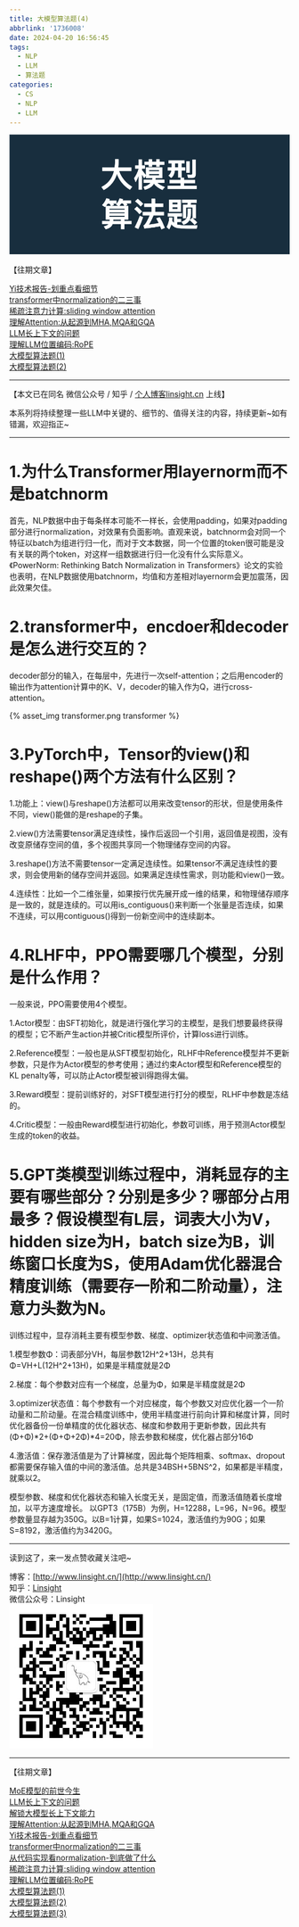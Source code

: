 ```yaml
---
title: 大模型算法题(4)
abbrlink: '1736008'
date: 2024-04-20 16:56:45
tags:
  - NLP
  - LLM
  - 算法题
categories:
  - CS
  - NLP
  - LLM
---
```


![](/images/cover.png)  

【往期文章】

[Yi技术报告-划重点看细节](http://www.linsight.cn/41b6a819.html)  
[transformer中normalization的二三事](http://www.linsight.cn/6a40bfa5.html)  
[稀疏注意力计算:sliding window attention](http://www.linsight.cn/c61d17e3.html)  
[理解Attention:从起源到MHA,MQA和GQA](http://www.linsight.cn/3dc22f96.html)  
[LLM长上下文的问题](http://www.linsight.cn/c4da56c0.html)  
[理解LLM位置编码:RoPE](http://www.linsight.cn/a051710f.html)  
[大模型算法题(1)](http://www.linsight.cn/3345028a.html)  
[大模型算法题(2)](http://www.linsight.cn/ad0bba9d.html)  

***  

【本文已在同名 微信公众号 / 知乎 / [个人博客linsight.cn](http://www.linsight.cn/) 上线】  

本系列将持续整理一些LLM中关键的、细节的、值得关注的内容，持续更新~如有错漏，欢迎指正~

***  

# 1.为什么Transformer用layernorm而不是batchnorm  

首先，NLP数据中由于每条样本可能不一样长，会使用padding，如果对padding部分进行normalization，对效果有负面影响。直观来说，batchnorm会对同一个特征以batch为组进行归一化，而对于文本数据，同一个位置的token很可能是没有关联的两个token，对这样一组数据进行归一化没有什么实际意义。《PowerNorm: Rethinking Batch Normalization in Transformers》论文的实验也表明，在NLP数据使用batchnorm，均值和方差相对layernorm会更加震荡，因此效果欠佳。  

# 2.transformer中，encdoer和decoder是怎么进行交互的？  

decoder部分的输入，在每层中，先进行一次self-attention；之后用encoder的输出作为attention计算中的K、V，decoder的输入作为Q，进行cross-attention。  

{% asset_img transformer.png transformer %}  

# 3.PyTorch中，Tensor的view()和reshape()两个方法有什么区别？  

1.功能上：view()与reshape()方法都可以用来改变tensor的形状，但是使用条件不同，view()能做的是reshape的子集。  

2.view()方法需要tensor满足连续性，操作后返回一个引用，返回值是视图，没有改变原储存空间的值，多个视图共享同一个物理储存空间的内容。  

3.reshape()方法不需要tensor一定满足连续性。如果tensor不满足连续性的要求，则会使用新的储存空间并返回。如果满足连续性需求，则功能和view()一致。  

4.连续性：比如一个二维张量，如果按行优先展开成一维的结果，和物理储存顺序是一致的，就是连续的。可以用is_contiguous()来判断一个张量是否连续，如果不连续，可以用contiguous()得到一份新空间中的连续副本。  

# 4.RLHF中，PPO需要哪几个模型，分别是什么作用？  

一般来说，PPO需要使用4个模型。  

1.Actor模型：由SFT初始化，就是进行强化学习的主模型，是我们想要最终获得的模型；它不断产生action并被Critic模型所评价，计算loss进行训练。  

2.Reference模型：一般也是从SFT模型初始化，RLHF中Reference模型并不更新参数，只是作为Actor模型的参考使用；通过约束Actor模型和Reference模型的KL penalty等，可以防止Actor模型被训得跑得太偏。  

3.Reward模型：提前训练好的，对SFT模型进行打分的模型，RLHF中参数是冻结的。  

4.Critic模型：一般由Reward模型进行初始化，参数可训练，用于预测Actor模型生成的token的收益。  

# 5.GPT类模型训练过程中，消耗显存的主要有哪些部分？分别是多少？哪部分占用最多？假设模型有L层，词表大小为V，hidden size为H，batch size为B，训练窗口长度为S，使用Adam优化器混合精度训练（需要存一阶和二阶动量），注意力头数为N。  

训练过程中，显存消耗主要有模型参数、梯度、optimizer状态值和中间激活值。  

1.模型参数Φ：词表部分VH，每层参数12H^2+13H，总共有Φ=VH+L(12H^2+13H)，如果是半精度就是2Φ  

2.梯度：每个参数对应有一个梯度，总量为Φ，如果是半精度就是2Φ  

3.optimizer状态值：每个参数有一个对应梯度，每个参数又对应优化器一个一阶动量和二阶动量。在混合精度训练中，使用半精度进行前向计算和梯度计算，同时优化器备份一份单精度的优化器状态、梯度和参数用于更新参数，因此共有(Φ+Φ)*2+(Φ+Φ+2Φ)*4=20Φ，除去参数和梯度，优化器占部分16Φ  

4.激活值：保存激活值是为了计算梯度，因此每个矩阵相乘、softmax、dropout都需要保存输入值的中间的激活值。总共是34BSH+5BNS^2，如果都是半精度，就乘以2。  

模型参数、梯度和优化器状态和输入长度无关，是固定值，而激活值随着长度增加，以平方速度增长。
以GPT3（175B）为例，H=12288，L=96，N=96。模型参数量显存越为350G。以B=1计算，如果S=1024，激活值约为90G；如果S=8192，激活值约为3420G。  

***  

读到这了，来一发点赞收藏关注吧~

博客：[http://www.linsight.cn/](http://www.linsight.cn/)  
知乎：[Linsight](https://www.zhihu.com/people/us4ever)  
微信公众号：Linsight  
![](/images/qrcode.jpg)  

***  

【往期文章】

[MoE模型的前世今生](http://www.linsight.cn/44e38c1b.html)  
[LLM长上下文的问题](http://www.linsight.cn/c4da56c0.html)  
[解锁大模型长上下文能力](http://www.linsight.cn/cc852861.html)  
[理解Attention:从起源到MHA,MQA和GQA](http://www.linsight.cn/3dc22f96.html)  
[Yi技术报告-划重点看细节](http://www.linsight.cn/41b6a819.html)  
[transformer中normalization的二三事](http://www.linsight.cn/6a40bfa5.html)  
[从代码实现看normalization-到底做了什么](http://www.linsight.cn/b70b4a2d.html)  
[稀疏注意力计算:sliding window attention](http://www.linsight.cn/c61d17e3.html)  
[理解LLM位置编码:RoPE](http://www.linsight.cn/a051710f.html)  
[大模型算法题(1)](http://www.linsight.cn/3345028a.html)  
[大模型算法题(2)](http://www.linsight.cn/ad0bba9d.html)  
[大模型算法题(3)](http://www.linsight.cn/1736008.html)  